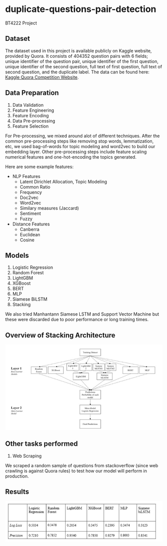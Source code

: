 # duplicate-questions-pair-detection
 BT4222 Project
## Dataset
The dataset used in this project is available publicly on Kaggle website, provided by Quora. It consists of 404352 question pairs with 6 fields; unique identifier of the question pair, unique identifier of the first question, unique identifier of the second question, full text of first question, full text of second question, and the duplicate label. The data can be found here: [Kaggle Quora Competition Website](https://www.kaggle.com/c/quora-question-pairs/data).

## Data Preparation
1. Data Validation
2. Feature Engineering
3. Feature Encoding
4. Data Pre-processing
5. Feature Selection

For Pre-processing, we mixed around alot of different techniques. After the common pre-processing steps like removing stop words, lemmatization, etc, we used bag-of-words for topic modeling and word2vec to build our embedding layer. Other pre-processing steps include feature scaling numerical features and one-hot-encoding the topics generated.

Here are some example features:
- NLP Features
  - Latent Dirichlet Allocation, Topic Modeling
  - Common Ratio
  - Frequency
  - Doc2vec
  - Word2vec
  - Similary measures (Jaccard)
  - Sentiment
  - Fuzzy
- Distance Features
  - Canberra
  - Euclidean
  - Cosine

## Models
1. Logistic Regression
2. Random Forest
3. LightGBM
4. XGBoost
5. BERT
6. MLP
7. Siamese BiLSTM
8. Stacking

We also tried Manhantann Siamese LSTM and Support Vector Machine but these were discarded due to poor performance or long training times.

## Overview of Stacking Architecture
<img src="reports/figures/stacking arch.jpg">

## Other tasks performed
1. Web Scraping

We scraped a random sample of questions from stackoverflow (since web crawling is against Quora rules) to test how our model will perform in production.


## Results
<img src="reports/figures/standalone models.jpg">
